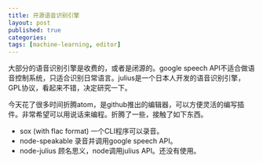 ```yaml
---
title: 开源语音识别引擎
layout: post
published: true
categories: 
tags: [machine-learning, editor]
---
```


大部分的语音识别引擎是收费的，或者是闭源的。google speech API不适合做语音控制系统，只适合识别日常语言。julius是一个日本人开发的语音识别引擎，GPL协议，看起来不错，决定研究一下。

今天花了很多时间折腾atom，是github推出的编辑器，可以方便灵活的编写插件。非常希望可以用说话来编程。折腾了一些，接触了如下东西。

* sox (with flac format) 一个CLI程序可以录音。
* node-speakable  录音并调用google speech API。
* node-julius  顾名思义，node调用julius API。还没有使用。
